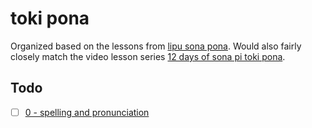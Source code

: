 # toki pona

Organized based on the lessons from [lipu sona pona](https://lipu-sona.pona.la). Would also fairly closely match the video lesson series [12 days of sona pi toki pona](https://www.youtube.com/watch?v=4L-dvvng4Zc).

## Todo

- [ ] [0 - spelling and pronunciation](https://lipu-sona.pona.la/0.html)
